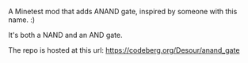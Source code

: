 
A Minetest mod that adds ANAND gate, inspired by someone with this name. :)

It's both a NAND and an AND gate.

The repo is hosted at this url: https://codeberg.org/Desour/anand_gate
